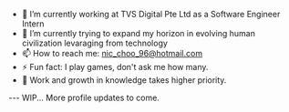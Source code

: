 

<!--
<img src=”" alt=”my banner”>
**NicChoo96/NicChoo96** is a ✨ _special_ ✨ repository because its `README.md` (this file) appears on your GitHub profile.
- 🤔 I’m looking for help with ...
- 💬 Ask me about ...
- 👯 I’m looking to collaborate on ...
- 😄 Pronouns: ...
Here are some ideas to get you started:
-->
- 🔭 I’m currently working at TVS Digital Pte Ltd as a Software Engineer Intern
- 🌱 I’m currently trying to expand my horizon in evolving human civilization levaraging from technology
- 📫 How to reach me: nic_choo_96@hotmail.com
- ⚡ Fun fact: I play games, don't ask me how many. 
- 💬 Work and growth in knowledge takes higher priority.

--- WIP... More profile updates to come.
